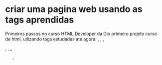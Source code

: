 # criar uma pagina web usando as tags aprendidas
Primeiros passos no curso HTML Developer da Dio
primeiro projeto curso de html, utlizando tags estudadas ate agora: <html>, <head>, <body>, <p>, <small>, <strong>,<a>,<ul>,<ol>
